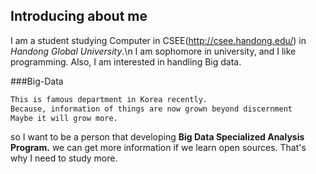 ## Introducing about me

I am a student studying Computer in CSEE(http://csee.handong.edu/) in _Handong Global University_.\n
I am sophomore in university, and I like programming.
Also, I am interested in handling Big data.

###Big-Data
```markdown
This is famous department in Korea recently.
Because, information of things are now grown beyond discernment
Maybe it will grow more.
```
so I want to be a person that developing **Big Data Specialized Analysis Program.**
we can get more information if we learn open sources.
That's why I need to study more.


